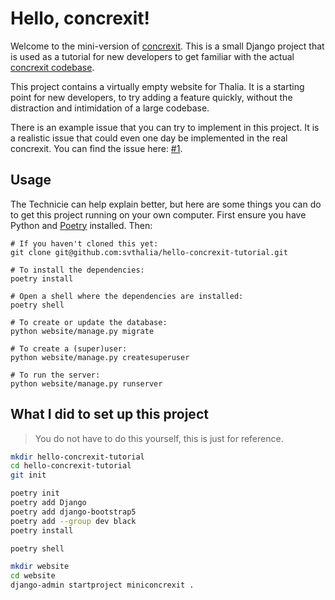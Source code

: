 # Hello, concrexit!

Welcome to the mini-version of [concrexit](http://github.com/svthalia/concrexit). 
This is a small Django project that is used as a tutorial for new developers to get familiar with the actual [concrexit codebase](http://github.com/svthalia/concrexit).

This project contains a virtually empty website for Thalia. It is a starting point for 
new developers, to try adding a feature quickly, without the distraction and intimidation 
of a large codebase.

There is an example issue that you can try to implement in this project. It is a realistic
issue that could even one day be implemented in the real concrexit. You can find the issue
here: [#1](https://github.com/svthalia/hello-concrexit-tutorial/issues/1).


## Usage

The Technicie can help explain better, but here are some things you can do to get this
project running on your own computer. First ensure you have Python and 
[Poetry](https://python-poetry.org/docs/#installing-with-the-official-installer) installed.
Then:

```
# If you haven't cloned this yet:
git clone git@github.com:svthalia/hello-concrexit-tutorial.git

# To install the dependencies:
poetry install

# Open a shell where the dependencies are installed:
poetry shell

# To create or update the database:
python website/manage.py migrate

# To create a (super)user:
python website/manage.py createsuperuser

# To run the server:
python website/manage.py runserver
```


## What I did to set up this project

> You do not have to do this yourself, this is just for reference.

```bash
mkdir hello-concrexit-tutorial
cd hello-concrexit-tutorial
git init

poetry init
poetry add Django
poetry add django-bootstrap5
poetry add --group dev black
poetry install

poetry shell

mkdir website
cd website
django-admin startproject miniconcrexit .
```
